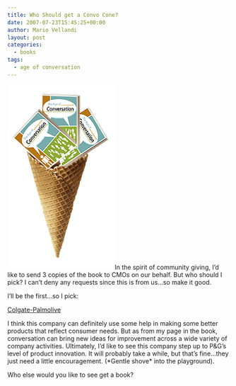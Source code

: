 ```yaml
---
title: Who Should get a Convo Cone?
date: 2007-07-23T15:45:25+00:00
author: Mario Vellandi
layout: post
categories:
  - books
tags:
  - age of conversation
---
```

<img src="../images/wp-content/uploads/2008/03/aoc-cone.jpg" />In the spirit of community giving, I&#8217;d like to send 3 copies of the book to CMOs on our behalf. But who should I pick? I can&#8217;t deny any requests since this is from us&#8230;so make it good.

I&#8217;ll be the first&#8230;so I pick:

[Colgate-Palmolive](http://en.wikipedia.org/wiki/Colgate-Palmolive "Wikipedia article on Colgate Palmolive")

I think this company can definitely use some help in making some better products that reflect consumer needs. But as from my page in the book, conversation can bring new ideas for improvement across a wide variety of company activities. Ultimately, I&#8217;d like to see this company step up to P&G&#8217;s level of product innovation. It will probably take a while, but that&#8217;s fine&#8230;they just need a little encouragement. (\*Gentle shove\* into the playground).

Who else would you like to see get a book?
